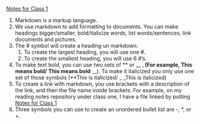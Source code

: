 [Notes for Class 1](/Class-1.md)

1. Markdown is a markup language.
2. We use markdown to add formatting to documents. You can make headings bigger/smaller, bold/italicize words, list words/sentences, link documents and pictures. 
3. The # symbol will create a heading un markdown. 
    1. To create the largest heading, you will use one #. 
    2. To create the smallest heading, you will use 6 #’s. 
4. To make text bold, you can use two sets of ** or __ __. (For example, **This means bold**/__ __This means bold__ __). To make it italicized you only use one set of those symbols (**This is italicized/ _ _This is italicized) 
5. To create a link with markdown, you use brackets with a description of the link, and then the file name inside brackets. For example, on my reading notes repository under class one, I have a file linked by putting [Notes for Class 1](/Class-1.md)
6. Three symbols you can use to create an unordered bullet list are -, *, or +. 
